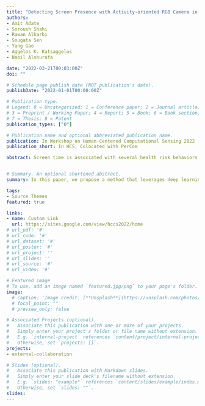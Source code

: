 ```yaml
---
title: "Detecting Screen Presence with Activity-oriented RGB Camera in Egocentric Videos"
authors:
- Amit Adate
- Soroush Shahi
- Rawan Alharbi
- Sougata Sen
- Yang Gao
- Aggelos K. Katsaggelos
- Nabil Alshurafa

date: "2022-03-21T00:03:00Z"
doi: ""

# Schedule page publish date (NOT publication's date).
publishDate: "2022-01-01T00:00:00Z"

# Publication type.
# Legend: 0 = Uncategorized; 1 = Conference paper; 2 = Journal article;
# 3 = Preprint / Working Paper; 4 = Report; 5 = Book; 6 = Book section;
# 7 = Thesis; 8 = Patent
publication_types: ["0"]

# Publication name and optional abbreviated publication name.
publication: In Workshop on Human-Centered Computational Sensing 2022 (HCCS)
publication_short: In HCS, Colocated with PerCom

abstract: Screen time is associated with several health risk behaviors including mindless eating, sedentary behavior, and decreased academic performance. Screen time behavior is traditionally assessed with self-report measures, which are known to be burdensome, inaccurate, and imprecise. Recent methods to automatically detect screen time are geared more towards detecting television screens from wearable cameras that record high-resolution video. Activity-oriented wearable cameras (i.e., cameras oriented towards the wearer with a fisheye lens) have recently been designed and shown to reduce privacy concerns, yet pose a greater challenge in capturing screens due to their orientation and fewer pixels on target. Methods that detect screens from low-power, low-resolution wearable camera video are needed given the increased adoption of such devices in longitudinal studies. We propose a method that leverages deep learning algorithms and lower-resolution images from an activity-oriented camera to detect screen presence from multiple types of screens with high variability of pixel on target (e.g., near and far TV, smartphones, laptops, and tablets). We test our system in a real-world study comprising 10 individuals, 80 hours of data, and 1.2 million low-resolution RGB frames. Our results outperform existing state-of-the-art video screen detection methods yielding an F1-score of 81%. This paper demonstrates the potential for detecting screen-watching behavior in longitudinal studies using activity-oriented cameras, paving the way for a nuanced understanding of screen time’s relationship with health risk behaviors.


# Summary. An optional shortened abstract.
summary: In this paper, we propose a method that leverages deep learning algorithms and lower-resolution images from an activity-oriented camera to detect screen presence from multiple types of screens with high variability of pixel on target (e.g., near and far TV, smartphones, laptops, and tablets).

tags:
- Source Themes
featured: true

links:
- name: Custom Link
  url: https://sites.google.com/view/hccs2022/home
# url_pdf: '#'
# url_code: '#'
# url_dataset: '#'
# url_poster: '#'
# url_project: ''
# url_slides: ''
# url_source: '#'
# url_video: '#'

# Featured image
# To use, add an image named `featured.jpg/png` to your page's folder. 
image:
  # caption: 'Image credit: [**Unsplash**](https://unsplash.com/photos/pLCdAaMFLTE)'
  # focal_point: ""
  # preview_only: false

# Associated Projects (optional).
#   Associate this publication with one or more of your projects.
#   Simply enter your project's folder or file name without extension.
#   E.g. `internal-project` references `content/project/internal-project/index.md`.
#   Otherwise, set `projects: []`.
projects:
- external-collaboration

# Slides (optional).
#   Associate this publication with Markdown slides.
#   Simply enter your slide deck's filename without extension.
#   E.g. `slides: "example"` references `content/slides/example/index.md`.
#   Otherwise, set `slides: ""`.
slides:
---
```


<!-- {{% callout note %}}
Click the *Cite* button above to demo the feature to enable visitors to import publication metadata into their reference management software.
{{% /callout %}}

Supplementary notes can be added here, including [code and math](https://sourcethemes.com/academic/docs/writing-markdown-latex/).
 -->
